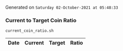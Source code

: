 Generated on `Saturday 02-October-2021 at 05:48:33`

### Current to Target Coin Ratio
`current_coin_ratio.sh`

Date|Current|Target|Ratio
---|---|---|---
